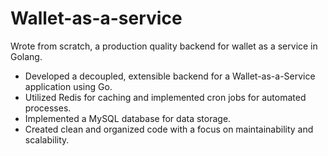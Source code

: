 # Wallet-as-a-service

Wrote from scratch, a production quality backend for wallet as a service in Golang.

- Developed a decoupled, extensible backend for a Wallet-as-a-Service application using Go.
- Utilized Redis for caching and implemented cron jobs for automated processes.
- Implemented a MySQL database for data storage.
- Created clean and organized code with a focus on maintainability and scalability.
